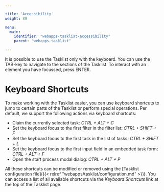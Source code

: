 ```yaml
---

title: 'Accessibility'
weight: 80

menu:
  main:
    identifier: "webapps-tasklist-accessibility"
    parent: "webapps-tasklist"

---
```


It is possible to use the Tasklist only with the keyboard. You can use the TAB-key to navigate to the sections of the Tasklist. To interact with an element you have focussed, press ENTER.


# Keyboard Shortcuts

To make working with the Tasklist easier, you can use keyboard shortcuts to jump to certain parts of the Tasklist or perform special operations. Per default, we support the following actions via keyboard shortcuts:

* Claim the currently selected task: *CTRL + ALT + C*
* Set the keyboard focus to the first filter in the filter list: *CTRL + SHIFT + F*
* Set the keyboard focus to the first task in the list of tasks: *CTRL + SHIFT + L*
* Set the keyboard focus to the first input field in an embedded task form: *CTRL + ALT + F*
* Open the start process modal dialog: *CTRL + ALT + P*

All these shortcuts can be modified or removed using the [Tasklist configuration file]({{< relref "webapps/tasklist/configuration.md" >}}). You can access a list of all available shortcuts via the _Keyboard Shortcuts_ link at the top of the Tasklist page.
